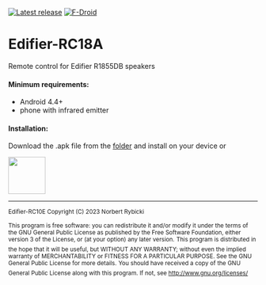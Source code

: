 [![Latest release](https://img.shields.io/github/release/norbicki/Edifier-RC18A.svg?logo=github)](https://github.com/norbicki/Edifier-RC18A/releases/latest)
[![F-Droid](https://img.shields.io/f-droid/v/ir.remote.edifier.rc10e)](https://f-droid.org/packages/ir.remote.edifier.rc18a/)
# Edifier-RC18A
Remote control for Edifier R1855DB speakers

#### Minimum requirements:
- Android 4.4+
- phone with infrared emitter

#### Installation:
Download the .apk file from the [folder](https://github.com/norbicki/Edifier-RC18A/releases/latest) and install on your device or

[<img src="https://fdroid.gitlab.io/artwork/badge/get-it-on.png" height="75">](https://f-droid.org/packages/ir.remote.edifier.rc18a/)

***

<sup>Edifier-RC10E Copyright (C) 2023 Norbert Rybicki</sup>

<sup>This program is free software: you can redistribute it and/or modify it under the terms of the GNU General Public License as published by the Free Software Foundation, either version 3 of the License, or (at your option) any later version.</sup>
<sup>This program is distributed in the hope that it will be useful, but WITHOUT ANY WARRANTY; without even the implied warranty of MERCHANTABILITY or FITNESS FOR A PARTICULAR PURPOSE.  See the GNU General Public License for more details.</sup>
<sup>You should have received a copy of the GNU General Public License along with this program.  If not, see <http://www.gnu.org/licenses/> </sup>
